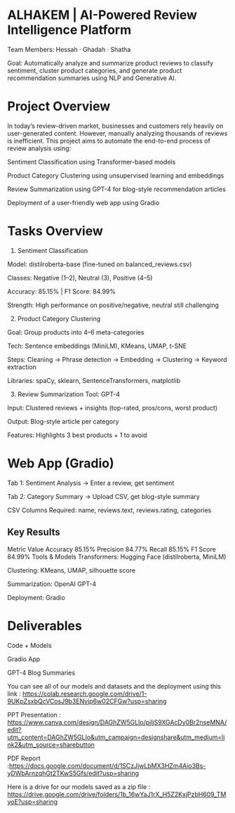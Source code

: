 # ALHAKEM | AI-Powered Review Intelligence Platform

Team Members: Hessah · Ghadah · Shatha

Goal: Automatically analyze and summarize product reviews to classify sentiment, cluster product categories, and generate product recommendation summaries using NLP and Generative AI.

# Project Overview
In today’s review-driven market, businesses and customers rely heavily on user-generated content. However, manually analyzing thousands of reviews is inefficient. This project aims to automate the end-to-end process of review analysis using:

Sentiment Classification using Transformer-based models

Product Category Clustering using unsupervised learning and embeddings

Review Summarization using GPT-4 for blog-style recommendation articles

Deployment of a user-friendly web app using Gradio

# Tasks Overview
1. Sentiment Classification
   
Model: distilroberta-base (fine-tuned on balanced_reviews.csv)

Classes: Negative (1–2), Neutral (3), Positive (4–5)

Accuracy: 85.15% | F1 Score: 84.99%

Strength: High performance on positive/negative, neutral still challenging

2. Product Category Clustering
   
Goal: Group products into 4–6 meta-categories

Tech: Sentence embeddings (MiniLM), KMeans, UMAP, t-SNE

Steps: Cleaning → Phrase detection → Embedding → Clustering → Keyword extraction

Libraries: spaCy, sklearn, SentenceTransformers, matplotlib

3. Review Summarization
Tool: GPT-4

Input: Clustered reviews + insights (top-rated, pros/cons, worst product)

Output: Blog-style article per category

Features: Highlights 3 best products + 1 to avoid

# Web App (Gradio)

Tab 1: Sentiment Analysis → Enter a review, get sentiment

Tab 2: Category Summary → Upload CSV, get blog-style summary

CSV Columns Required: name, reviews.text, reviews.rating, categories

## Key Results

Metric	Value
Accuracy	85.15%
Precision	84.77%
Recall	85.15%
F1 Score	84.99%
Tools & Models
Transformers: Hugging Face (distilroberta, MiniLM)

Clustering: KMeans, UMAP, silhouette score

Summarization: OpenAI GPT-4

Deployment: Gradio

# Deliverables

Code + Models

 Gradio App

GPT-4 Blog Summaries

You can see all of our models and datasets and the deployment using this link : https://colab.research.google.com/drive/1-9UKpZsxbQcVCosJ9b3ENvjp6w02CFGw?usp=sharing

PPT Presentation : https://www.canva.com/design/DAGhZW5GLIo/pjljS9XGAcDy0Br2nseMNA/edit?utm_content=DAGhZW5GLIo&utm_campaign=designshare&utm_medium=link2&utm_source=sharebutton

PDF Report :https://docs.google.com/document/d/1SCzJjwLbMX3HZm4Aio3Bs-yDWbArnzqhGt2TKwS5Gfs/edit?usp=sharing

Here is a drive for our models saved as a zip file : https://drive.google.com/drive/folders/1b_16wYaJ1rX_H5Z2KxjPzbH609_TMyoE?usp=sharing


